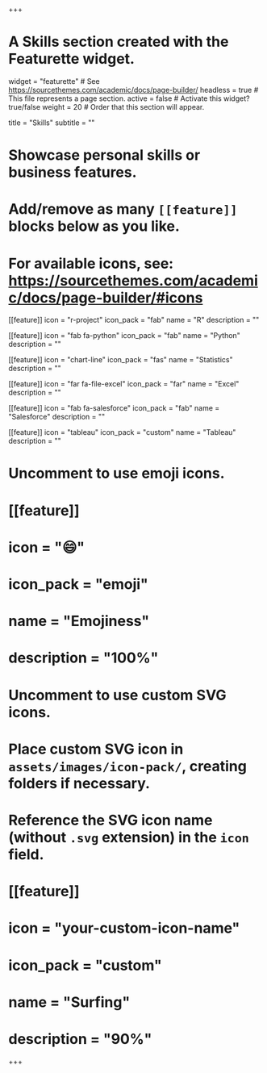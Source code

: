 +++
# A Skills section created with the Featurette widget.
widget = "featurette"  # See https://sourcethemes.com/academic/docs/page-builder/
headless = true  # This file represents a page section.
active = false  # Activate this widget? true/false
weight = 20  # Order that this section will appear.

title = "Skills"
subtitle = ""

# Showcase personal skills or business features.
# 
# Add/remove as many `[[feature]]` blocks below as you like.
# 
# For available icons, see: https://sourcethemes.com/academic/docs/page-builder/#icons

[[feature]]
  icon = "r-project"
  icon_pack = "fab"
  name = "R"
  description = ""
  
[[feature]]
  icon = "fab fa-python"
  icon_pack = "fab"
  name = "Python"
  description = ""  
  
[[feature]]
  icon = "chart-line"
  icon_pack = "fas"
  name = "Statistics"
  description = ""

[[feature]]
  icon = "far fa-file-excel"
  icon_pack = "far"
  name = "Excel"
  description = ""
  
[[feature]]
  icon = "fab fa-salesforce"
  icon_pack = "fab"
  name = "Salesforce"
  description = ""
  
[[feature]]
  icon = "tableau"
  icon_pack = "custom"
  name = "Tableau"
  description = ""


# Uncomment to use emoji icons.
# [[feature]]
#  icon = ":smile:"
#  icon_pack = "emoji"
#  name = "Emojiness"
#  description = "100%"  

# Uncomment to use custom SVG icons.
# Place custom SVG icon in `assets/images/icon-pack/`, creating folders if necessary.
# Reference the SVG icon name (without `.svg` extension) in the `icon` field.
# [[feature]]
#  icon = "your-custom-icon-name"
#  icon_pack = "custom"
#  name = "Surfing"
#  description = "90%"

+++
